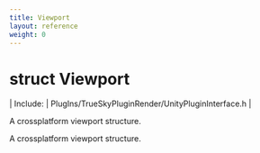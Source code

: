 ```yaml
---
title: Viewport
layout: reference
weight: 0
---
```

struct Viewport
===

| Include: | PlugIns/TrueSkyPluginRender/UnityPluginInterface.h |

A crossplatform viewport structure.
  



A crossplatform viewport structure.
  

